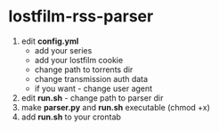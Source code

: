 # lostfilm-rss-parser

1. edit <b>config.yml</b> 
   - add your series
   - add your lostfilm cookie
   - change path to torrents dir
   - change transmission auth data
   - if you want - change user agent
2. edit <b>run.sh</b> - change path to parser dir
3. make <b>parser.py</b> and <b>run.sh</b> executable (chmod +x)
4. add <b>run.sh</b> to your crontab
